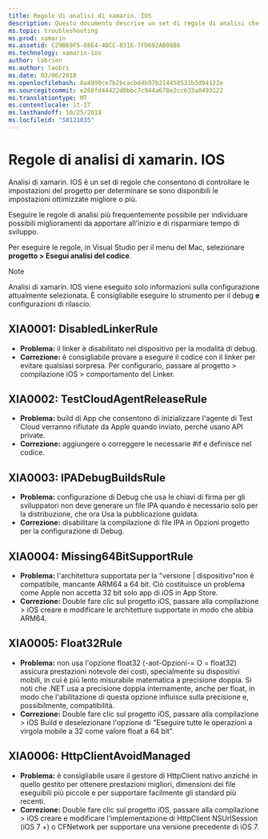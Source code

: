```yaml
---
title: Regole di analisi di xamarin. IOS
description: Questo documento descrive un set di regole di analisi che consentono di controllare le impostazioni di progetto xamarin. IOS per consentire di determinare se sono disponibili impostazioni ancora/better-optimized.
ms.topic: troubleshooting
ms.prod: xamarin
ms.assetid: C29B69F5-08E4-4DCC-831E-7FD692AB0886
ms.technology: xamarin-ios
author: lobrien
ms.author: laobri
ms.date: 03/06/2018
ms.openlocfilehash: 8a4990ce7b2bcacbd4b97b214458531b3d94122e
ms.sourcegitcommit: e268fd44422d0bbc7c944a678e2cc633a0493122
ms.translationtype: MT
ms.contentlocale: it-IT
ms.lasthandoff: 10/25/2018
ms.locfileid: "50121035"
---
```

# <a name="xamarinios-analysis-rules"></a>Regole di analisi di xamarin. IOS

Analisi di xamarin. IOS è un set di regole che consentono di controllare le impostazioni del progetto per determinare se sono disponibili le impostazioni ottimizzate migliore o più.

Eseguire le regole di analisi più frequentemente possibile per individuare possibili miglioramenti da apportare all'inizio e di risparmiare tempo di sviluppo.

Per eseguire le regole, in Visual Studio per il menu del Mac, selezionare **progetto > Esegui analisi del codice**.

> [!NOTE]
> Analisi di xamarin. IOS viene eseguito solo informazioni sulla configurazione attualmente selezionata. È consigliabile eseguire lo strumento per il debug **e** configurazioni di rilascio.

<a name="XIA0001" />

## <a name="xia0001-disabledlinkerrule"></a>XIA0001: DisabledLinkerRule

- **Problema:** il linker è disabilitato nel dispositivo per la modalità di debug.
- **Correzione:** è consigliabile provare a eseguire il codice con il linker per evitare qualsiasi sorpresa.
Per configurarlo, passare al progetto > compilazione iOS > comportamento del Linker.

<a name="XIA0002" />

## <a name="xia0002-testcloudagentreleaserule"></a>XIA0002: TestCloudAgentReleaseRule

- **Problema:** build di App che consentono di inizializzare l'agente di Test Cloud verranno rifiutate da Apple quando inviato, perché usano API private.
- **Correzione:** aggiungere o correggere le necessarie #if e definisce nel codice.

<a name="XIA0003" />

## <a name="xia0003-ipadebugbuildsrule"></a>XIA0003: IPADebugBuildsRule

- **Problema:** configurazione di Debug che usa le chiavi di firma per gli sviluppatori non deve generare un file IPA quando è necessario solo per la distribuzione, che ora Usa la pubblicazione guidata.
- **Correzione:** disabilitare la compilazione di file IPA in Opzioni progetto per la configurazione di Debug.

<a name="XIA0004" />

## <a name="xia0004-missing64bitsupportrule"></a>XIA0004: Missing64BitSupportRule

- **Problema:** l'architettura supportata per la "versione | dispositivo"non è compatibile, mancante ARM64 a 64 bit. Ciò costituisce un problema come Apple non accetta 32 bit solo app di iOS in App Store.
- **Correzione:** Double fare clic sul progetto iOS, passare alla compilazione > iOS creare e modificare le architetture supportate in modo che abbia ARM64.

<a name="XIA0005" />

## <a name="xia0005-float32rule"></a>XIA0005: Float32Rule

- **Problema:** non usa l'opzione float32 (-aot-Opzioni-= O = float32) assicura prestazioni notevole dei costi, specialmente su dispositivi mobili, in cui è più lento misurabile matematica a precisione doppia. Si noti che .NET usa a precisione doppia internamente, anche per float, in modo che l'abilitazione di questa opzione influisce sulla precisione e, possibilmente, compatibilità.
- **Correzione:** Double fare clic sul progetto iOS, passare alla compilazione > iOS Build e deselezionare l'opzione di "Eseguire tutte le operazioni a virgola mobile a 32 come valore float a 64 bit".

<a name="XIA0006" />

## <a name="xia0006-httpclientavoidmanaged"></a>XIA0006: HttpClientAvoidManaged

- **Problema:** è consigliabile usare il gestore di HttpClient nativo anziché in quello gestito per ottenere prestazioni migliori, dimensioni dei file eseguibili più piccole e per supportare facilmente gli standard più recenti.
- **Correzione:** Double fare clic sul progetto iOS, passare alla compilazione > iOS creare e modificare l'implementazione di HttpClient NSUrlSession (iOS 7 +) o CFNetwork per supportare una versione precedente di iOS 7.

